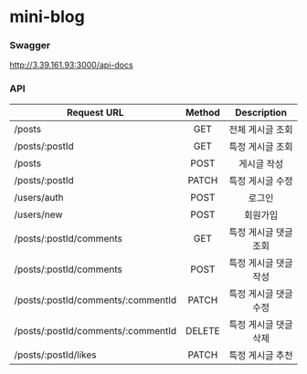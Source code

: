 # mini-blog

### Swagger

http://3.39.161.93:3000/api-docs

### API

|Request URL|Method|Description|
|---|:---:|:---:|
|/posts|GET|전체 게시글 조회|
|/posts/:postId|GET|특정 게시글 조회|
|/posts|POST|게시글 작성|
|/posts/:postId|PATCH|특정 게시글 수정|
|/users/auth|POST|로그인|
|/users/new|POST|회원가입|
|/posts/:postId/comments|GET|특정 게시글 댓글 조회|
|/posts/:postId/comments|POST|특정 게시글 댓글 작성|
|/posts/:postId/comments/:commentId|PATCH|특정 게시글 댓글 수정|
|/posts/:postId/comments/:commentId|DELETE|특정 게시글 댓글 삭제|
|/posts/:postId/likes|PATCH|특정 게시글 추천|
